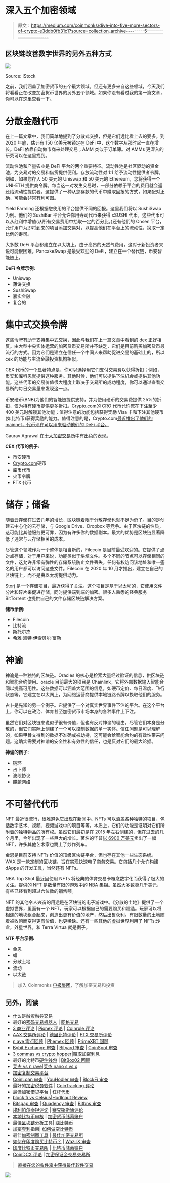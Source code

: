 # 深入五个加密领域

> 原文：<https://medium.com/coinmonks/dive-into-five-more-sectors-of-crypto-e3ddb0fb31c1?source=collection_archive---------5----------------------->

## 区块链改善数字世界的另外五种方式

![](img/30470e98437456f16d050976f4c3c86f.png)

Source: iStock

之前，我们涵盖了加密货币的五个最大领域。但还有更多来自这些领域，今天我们将看看正在改变加密货币世界的另外五个领域。如果你没有看过我的第一篇文章，你可以在这里查看一下。

# 分散金融代币

在上一篇文章中，我们简单地提到了分散式交换，但是它们远比看上去的要多。到 2020 年底，估计有 150 亿美元被锁定在 DeFi 中，这个数字从那时起一直在增长。DeFi 依靠自动做市商来处理交易；AMM 类似于订单簿。对 AMMs 更深入的研究可以在这里找到。

流动性池和产量农业是 DeFi 平台的两个重要特征。流动性池是社区驱动的资金池，为交易对的交易和借贷提供便利。存放流动性对 1:1 给予流动性提供者令牌。例如，如果您存入 50 美元的 Uniswap 和 50 美元的 Ethereum，您将获得一个 UNI-ETH 提供商令牌。每当这一对发生交易时，一部分依赖于平台的费用就会返还给流动性提供者。这提供了一种从您存款的代币中赚取回报的方式，如果配对正确，可能会非常有利可图。

Yield Farming 还根据您使用的平台提供不同的回报。这里我们将以 SushiSwap 为例。他们的 SushiBar 平台允许你用寿司代币来获得 xSUSHI 代币，这些代币可以从红利中增值(从所有交易费用中抽取一定的百分比。)还有他们的 Onsen 平台，允许用户为即将到来的项目添加交易对，以提高他们在平台上的流动性，换取一定比例的寿司。

大多数 DeFi 平台都建立在以太坊上，由于高昂的天然气费用，这对于新投资者来说可能很困难。PancakeSwap 是最受欢迎的 DeFi，建立在一个替代链，币安智能链上。

**DeFi 令牌示例:**

*   Uniswap
*   薄饼交换
*   SushiSwap
*   嘉实金融
*   复合的

# 集中式交换令牌

这些令牌有助于支持集中式交换，因此与我们在上一篇文章中看到的 dex 正好相反。由大型中央实体运营的加密货币交易所并不缺乏，它们是目前购买加密货币最流行的方式。因为它们是建立在信任一个中间人来帮助促进交易的基础上的，所以 cex 的功能与主流金融投资机构相似。

CEX 代币的一个显著特点是，你可以选择用它们支付交易费以获得折扣；例如，币安和库科恩就提供这种服务。其他时候，他们可以提供下注机会或提供其他功能。这些代币的交易价值很大程度上取决于交易所的成功程度，你可以通过查看交易所的每日交易量来发现这一点。

币安硬币(BNB)为他们的智能链提供支持，并为使用硬币的交易费提供 25%的折扣，仅为持有硬币提供更多折扣。[Crypto.com](http://Crypto.com)的 CRO 代币允许您在下注至少 400 美元时解锁其他功能；值得注意的功能包括获得奖励 Visa 卡和下注其他硬币(如比特币)获得奖励的能力。值得注意的是，Crypto.com[最近推出了他们的 mainnet，代币现在可以用来驱动他们的 DeFi 平台。](http://Crypto.com)

Gaurav Agrawal 在[十大加密交易所](/coinmonks/crypto-exchange-dd2f9d6f3769)中有出色的表现。

**CEX 代币的例子:**

*   币安硬币
*   [Crypto.com](http://Crypto.com)硬币
*   库币代币
*   火币令牌
*   FTX 代币

# 储存；储备

随着云存储在过去几年的增长，区块链着眼于分散存储也就不足为奇了。目的是创建去中心化的云存储，与 Google Drive、Dropbox 等竞争。由于区块链的性质，这可能比其他服务更可靠，因为有许多你的数据副本。最大的优势是区块链显著降低了通常与云存储相关的成本。

尽管这个领域作为一个整体是相当新的，Filecoin 是目前最受欢迎的。它提供了点对点存储，对于用户来说，功能类似于烘焙文件。多个不同的节点可以存储相同的文件，这允许非常有弹性的存储系统防止文件丢失。任何有权访问该地址和唯一签名的用户都可以访问这些文件。Filecoin 在 2020 年 10 月才推出，建立在自己的区块链上，而不是由以太坊提供动力。

Storj 是一个存储项目，最近获得了关注。这个项目是基于以太坊的，它使用文件分片和碎片来促进存储，同时提供端到端的加密。很多人熟悉的经典服务 BitTorrent 也提供自己的文件存储区块链解决方案。

**储币示例:**

*   Filecoin
*   比特流
*   斯托尔杰
*   希雅·凯特·伊索贝尔·富勒

# 神谕

神谕是一种独特的区块链。Oracles 的核心是检索大量经过验证的信息，供区块链和智能合约使用。oracle 目前最大的项目是 Chainlink，它将外部数据输入智能合同以提高可用性。这些数据可以涵盖大范围的信息，如硬币定价、每日温度、飞行状态等。它建立在以太网上，为网络运营商提供本地链路令牌以换取他们的服务。

占卜是先知的另一个例子。它提供了一个对真实世界事件下注的平台。在这个平台上，你可以在政治、体育甚至加密货币市场本身的各种事件上下注。

虽然它们对区块链来说似乎很有价值，但也有反对神谕的理由。尽管它们本身是分散的，但它们实际上创建了一个可以控制数据的单一实体。信任问题是可以理解的，如果甲骨文得到的数据不准确或被劫持，这可能会给智能合约的有效性带来问题。这确实需要对神谕的安全性和有效性的信任，也是反对它们的最大论据。

**神谕的例子:**

*   链环
*   占卜师
*   波段协议
*   麒麟网络

# **不可替代代币**

NFT 最近很流行，很难避免它出现在新闻中。NFTs 可以涵盖各种独特的项目，包括数字艺术、视频、视频游戏中的项目等等。本质上，它们的功能是证明对它们所附着的独特物品的所有权。虽然它们最初是在 2015 年左右创建的，但在过去的几个月里，今年出现了一些巨大的增长。著名的毕普[以 6900 万美元](https://www.theverge.com/2021/3/11/22325054/beeple-christies-nft-sale-cost-everydays-69-million)卖出了一幅 NFT，许多其他艺术家也跳上了炒作列车。

金恩是目前支持 NFTs 价值的顶级区块链平台，但也存在其他一些生态系统。WAX 是一款定制的区块链，旨在实现快速电子商务交易。它包括几个允许构建 dApps 的开发工具，当然还有 NFTs。

NBA Top Shot 最近因使用 NFTs 将经典的体育交易卡概念数字化而获得了极大的关注。提供的 NFT 是数量有限的游戏中的 NBA 集锦。虽然大多数卖几千美元，有些已经看到超过六位数的销售额。

NFT 的其他令人兴奋的用途是在区块链的电子游戏中。《分散的土地》提供了一个虚拟世界，里面有一个 NFT，玩家可以根据自己的需要购买和建造。玩家可以将相连的地块组合起来，创造出更有价值的地产，然后出售获利。有限数量的土地随着被收购而变得更有价值，也更稀缺。还有一些其他的虚拟世界利用了 NFTs:沙盒，外星世界，和 Terra Virtua 就是例子。

**NTF 平台示例:**

*   金恩
*   蜡
*   分散土地
*   流动
*   以太链

> 加入 Coinmonks [电报集团](https://t.me/joinchat/EPmjKpNYwRMsBI4p)，了解加密交易和投资

## 另外，阅读

*   [什么是融资融券交易](https://blog.coincodecap.com/margin-trading)
*   最好的[密码交易机器人](/coinmonks/crypto-trading-bot-c2ffce8acb2a) | [网格交易](https://blog.coincodecap.com/grid-trading)
*   [3 商业评论](/coinmonks/3commas-review-an-excellent-crypto-trading-bot-2020-1313a58bec92) | [Pionex 评论](/coinmonks/pionex-review-exchange-with-crypto-trading-bot-1e459d0191ea) | [Coinrule 评论](/coinmonks/coinrule-review-2021-a-beginner-friendly-crypto-trading-bot-daf0504848ba)
*   [AAX 交易所评论](/coinmonks/aax-exchange-review-2021-67c5ea09330c) | [德里比特评论](/coinmonks/deribit-review-options-fees-apis-and-testnet-2ca16c4bbdb2) | [FTX 交易所评论](/coinmonks/ftx-crypto-exchange-review-53664ac1198f)
*   [n ave 零点回顾](/coinmonks/ngrave-zero-review-c465cf8307fc) | [Phemex 回顾](/coinmonks/phemex-review-4cfba0b49e28) | [PrimeXBT 回顾](/coinmonks/primexbt-review-88e0815be858)
*   [Bybit Exchange 审查](/coinmonks/bybit-exchange-review-dbd570019b71) | [Bityard 审查](/coinmonks/bityard-review-7d104239be35) | [CoinSpot 审查](https://blog.coincodecap.com/coinspot-review)
*   [3 commas vs crypto hopper](/coinmonks/3commas-vs-pionex-vs-cryptohopper-best-crypto-bot-6a98d2baa203)|[赚取加密利息](/coinmonks/earn-crypto-interest-b10b810fdda3)
*   最好的比特币[硬件钱包](/coinmonks/the-best-cryptocurrency-hardware-wallets-of-2020-e28b1c124069?source=friends_link&sk=324dd9ff8556ab578d71e7ad7658ad7c) | [BitBox02 回顾](/coinmonks/bitbox02-review-your-swiss-bitcoin-hardware-wallet-c36c88fff29)
*   [莱杰 vs n rave](/coinmonks/ledger-vs-ngrave-zero-7e40f0c1d694)|[莱杰 nano s vs x](/coinmonks/ledger-nano-s-vs-x-battery-hardware-price-storage-59a6663fe3b0)
*   [加密复制交易平台](/coinmonks/top-10-crypto-copy-trading-platforms-for-beginners-d0c37c7d698c)
*   [CoinLoan 审查](/coinmonks/coinloan-review-18128b9badc4) | [YouHodler 审查](/coinmonks/youhodler-4-easy-ways-to-make-money-98969b9689f2) | [BlockFi 审查](/coinmonks/blockfi-review-53096053c097)
*   最好的[加密税务软件](/coinmonks/best-crypto-tax-tool-for-my-money-72d4b430816b) | [CoinTracking 评论](/coinmonks/cointracking-review-a-reliable-cryptocurrency-tax-software-5114e3eb5737)
*   最佳[加密借贷平台](/coinmonks/top-5-crypto-lending-platforms-in-2020-that-you-need-to-know-a1b675cec3fa) | [杠杆代币](/coinmonks/leveraged-token-3f5257808b22)
*   [block fi vs Celsius](/coinmonks/blockfi-vs-celsius-vs-hodlnaut-8a1cc8c26630)|[Hodlnaut Review](/coinmonks/hodlnaut-review-best-way-to-hodl-is-to-earn-interest-on-your-bitcoin-6658a8c19edf)
*   [Bitsgap 审查](/coinmonks/bitsgap-review-a-crypto-trading-bot-that-makes-easy-money-a5d88a336df2) | [Quadency 审查](/coinmonks/quadency-review-a-crypto-trading-automation-platform-3068eaa374e1) | [Bitbns 审查](/coinmonks/bitbns-review-38256a07e161)
*   [埃利帕尔泰坦评论](/coinmonks/ellipal-titan-review-85e9071dd029) | [赛克斯斯通评论](/coinmonks/secux-stone-hardware-wallet-review-15-discount-coupon-2020-7577032faa6e)
*   [本地比特币审核](/coinmonks/localbitcoins-review-6cc001c6ed56) | [加密货币储蓄账户](https://blog.coincodecap.com/cryptocurrency-savings-accounts)
*   最佳[区块链分析](https://bitquery.io/blog/best-blockchain-analysis-tools-and-software)工具| [赚比特币](/coinmonks/earn-bitcoin-6e8bd3c592d9)
*   [加密套利](/coinmonks/crypto-arbitrage-guide-how-to-make-money-as-a-beginner-62bfe5c868f6)指南| [如何做空比特币](/coinmonks/how-to-short-bitcoin-568a2d0b4ae5)
*   最佳[加密制图工具](/coinmonks/what-are-the-best-charting-platforms-for-cryptocurrency-trading-85aade584d80) | [最佳加密交易所](/coinmonks/crypto-exchange-dd2f9d6f3769)
*   [如何在印度购买比特币？](/coinmonks/buy-bitcoin-in-india-feb50ddfef94) | [WazirX 审查](/coinmonks/wazirx-review-5c811b074f5b)
*   [印度比特币交易所](/coinmonks/bitcoin-exchange-in-india-7f1fe79715c9) | [比特币储蓄账户](/coinmonks/bitcoin-savings-account-e65b13f92451)
*   [CoinDCX 评论](/coinmonks/coindcx-review-8444db3621a2) | [加密保证金交易交易所](https://blog.coincodecap.com/crypto-margin-trading-exchanges)

> [直接在您的收件箱中获得最佳软件交易](/coinmonks/newsletters/coinmonks)

[![](img/160ce73bd06d46c2250251e7d5969f9d.png)](https://medium.com/coinmonks/newsletters/coinmonks)
